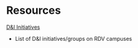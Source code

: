 <h1>Resources</h1>

[D&I Initiatives](https://github.com/jenwei/rdv-resources/blob/master/diversity-and-inclusion-initiatives.md)
- List of D&I initiatives/groups on RDV campuses
